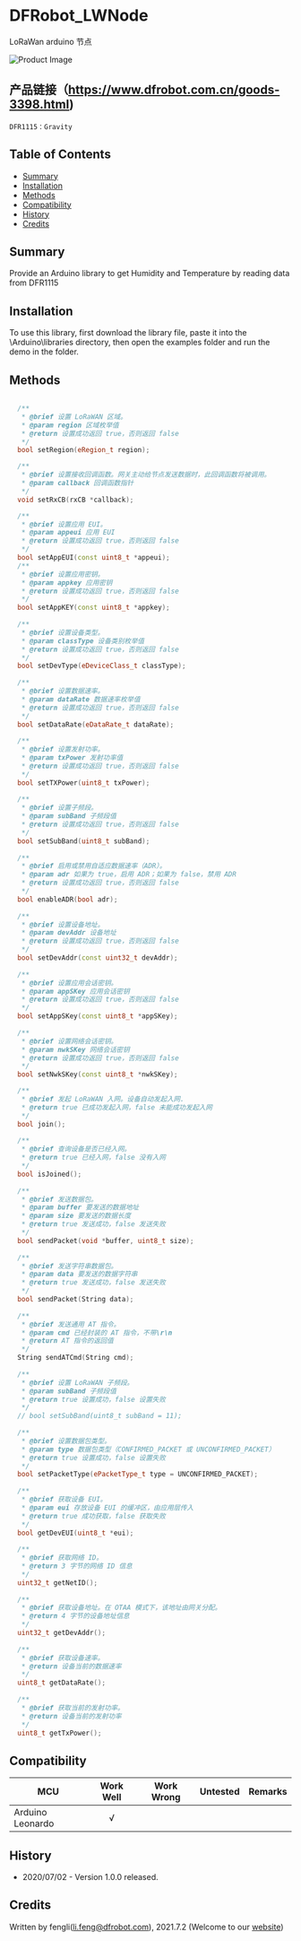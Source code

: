 # DFRobot_LWNode

LoRaWan  arduino 节点

![Product Image](./resources/images/SEN0486.png)

## 产品链接（https://www.dfrobot.com.cn/goods-3398.html)
    DFR1115：Gravity
## Table of Contents

* [Summary](#summary)
* [Installation](#installation)
* [Methods](#methods)
* [Compatibility](#compatibility)
* [History](#history)
* [Credits](#credits)

## Summary


Provide an Arduino library to get Humidity and Temperature by reading data from DFR1115

## Installation

To use this library, first download the library file, paste it into the \Arduino\libraries directory, then open the examples folder and run the demo in the folder.

## Methods
```C++

  /**
   * @brief 设置 LoRaWAN 区域。
   * @param region 区域枚举值
   * @return 设置成功返回 true，否则返回 false
   */
  bool setRegion(eRegion_t region);

  /**
   * @brief 设置接收回调函数。网关主动给节点发送数据时，此回调函数将被调用。
   * @param callback 回调函数指针
   */
  void setRxCB(rxCB *callback);

  /**
   * @brief 设置应用 EUI。
   * @param appeui 应用 EUI
   * @return 设置成功返回 true，否则返回 false
   */
  bool setAppEUI(const uint8_t *appeui);
  /**
   * @brief 设置应用密钥。
   * @param appkey 应用密钥
   * @return 设置成功返回 true，否则返回 false
   */
  bool setAppKEY(const uint8_t *appkey);
  
  /**
   * @brief 设置设备类型。
   * @param classType 设备类别枚举值
   * @return 设置成功返回 true，否则返回 false
   */
  bool setDevType(eDeviceClass_t classType);
  
  /**
   * @brief 设置数据速率。
   * @param dataRate 数据速率枚举值
   * @return 设置成功返回 true，否则返回 false
   */
  bool setDataRate(eDataRate_t dataRate);
  
  /**
   * @brief 设置发射功率。
   * @param txPower 发射功率值
   * @return 设置成功返回 true，否则返回 false
   */
  bool setTXPower(uint8_t txPower);
  
  /**
   * @brief 设置子频段。
   * @param subBand 子频段值
   * @return 设置成功返回 true，否则返回 false
   */
  bool setSubBand(uint8_t subBand);
  
  /**
   * @brief 启用或禁用自适应数据速率（ADR）。
   * @param adr 如果为 true，启用 ADR；如果为 false，禁用 ADR
   * @return 设置成功返回 true，否则返回 false
   */
  bool enableADR(bool adr);
  
  /**
   * @brief 设置设备地址。
   * @param devAddr 设备地址
   * @return 设置成功返回 true，否则返回 false
   */
  bool setDevAddr(const uint32_t devAddr);
  
  /**
   * @brief 设置应用会话密钥。
   * @param appSKey 应用会话密钥
   * @return 设置成功返回 true，否则返回 false
   */
  bool setAppSKey(const uint8_t *appSKey);
  
  /**
   * @brief 设置网络会话密钥。
   * @param nwkSKey 网络会话密钥
   * @return 设置成功返回 true，否则返回 false
   */
  bool setNwkSKey(const uint8_t *nwkSKey);

  /**
   * @brief 发起 LoRaWAN 入网。设备自动发起入网.
   * @return true 已成功发起入网，false 未能成功发起入网
   */
  bool join();
  
  /**
   * @brief 查询设备是否已经入网。
   * @return true 已经入网，false 没有入网
   */
  bool isJoined();
  
  /**
   * @brief 发送数据包。
   * @param buffer 要发送的数据地址
   * @param size 要发送的数据长度
   * @return true 发送成功，false 发送失败
   */
  bool sendPacket(void *buffer, uint8_t size);
  
  /**
   * @brief 发送字符串数据包。
   * @param data 要发送的数据字符串
   * @return true 发送成功，false 发送失败
   */
  bool sendPacket(String data);
  
  /**
   * @brief 发送通用 AT 指令。
   * @param cmd 已经封装的 AT 指令，不带\r\n
   * @return AT 指令的返回值
   */
  String sendATCmd(String cmd);
  
  /**
   * @brief 设置 LoRaWAN 子频段。
   * @param subBand 子频段值
   * @return true 设置成功，false 设置失败
   */
  // bool setSubBand(uint8_t subBand = 11);
  
  /**
   * @brief 设置数据包类型。
   * @param type 数据包类型（CONFIRMED_PACKET 或 UNCONFIRMED_PACKET）
   * @return true 设置成功，false 设置失败
   */
  bool setPacketType(ePacketType_t type = UNCONFIRMED_PACKET);
  
  /**
   * @brief 获取设备 EUI。
   * @param eui 存放设备 EUI 的缓冲区，由应用层传入
   * @return true 成功获取，false 获取失败
   */
  bool getDevEUI(uint8_t *eui);
  
  /**
   * @brief 获取网络 ID。
   * @return 3 字节的网络 ID 信息
   */
  uint32_t getNetID();
  
  /**
   * @brief 获取设备地址。在 OTAA 模式下，该地址由网关分配。
   * @return 4 字节的设备地址信息
   */
  uint32_t getDevAddr();
  
  /**
   * @brief 获取设备速率。
   * @return 设备当前的数据速率
   */
  uint8_t getDataRate();
  
  /**
   * @brief 获取当前的发射功率。
   * @return 设备当前的发射功率
   */
  uint8_t getTxPower();
```

## Compatibility

MCU                | Work Well    | Work Wrong   | Untested    | Remarks
------------------ | :----------: | :----------: | :---------: | -----
Arduino Leonardo|      √       |              |             | 




## History

- 2020/07/02 - Version 1.0.0 released.

## Credits

Written by fengli(li.feng@dfrobot.com), 2021.7.2 (Welcome to our [website](https://www.dfrobot.com/))





